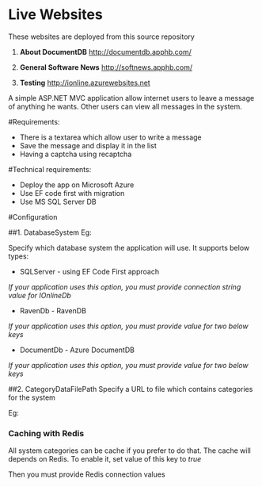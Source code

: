 # Live Websites

These websites are deployed from this source repository

1. **About DocumentDB** http://documentdb.apphb.com/

2. **General Software News** http://softnews.apphb.com/

3. **Testing** http://ionline.azurewebsites.net

A simple ASP.NET MVC application allow internet users to leave a message of anything he wants.
Other users can view all messages in the system.

#Requirements:
- There is a textarea which allow user to write a message
- Save the message and display it in the list
- Having a captcha using recaptcha

#Technical requirements:
- Deploy the app on Microsoft Azure
- Use EF code first with migration
- Use MS SQL Server DB

#Configuration

##1. DatabaseSystem
Eg: <add key="DatabaseSystem" value="DocumentDb" />

Specify which database system the application will use. It supports below types:

- SQLServer - using EF Code First approach

*If your application uses this option, you must provide connection string value for IOnlineDb*

- RavenDb - RavenDB

*If your application uses this option, you must provide value for two below keys*
<add key="RavenDbUrl" value="{ENV}" />
<add key="RavenDbApiKey" value="{ENV}" />

- DocumentDb - Azure DocumentDB

*If your application uses this option, you must provide value for two below keys*
<add key="DocumentDbAppKey" value="{ENV}" />
<add key="DocumentDbUri" value="{ENV}" />


##2. CategoryDataFilePath
Specify a URL to file which contains categories for the system

Eg: <add key="CategoryDataFilePath" value="https://raw.githubusercontent.com/juanonsoftware/ionline/master/CategoryData.txt" />

### Caching with Redis

All system categories can be cache if you prefer to do that. The cache will depends on Redis.
To enable it, set value of this key to *true*

<add key="UseRedis" value="{ENV}" />

Then you must provide Redis connection values

<add key="RedisEndPoint" value="{ENV}" />
<add key="RedisPassword" value="{ENV}" />
